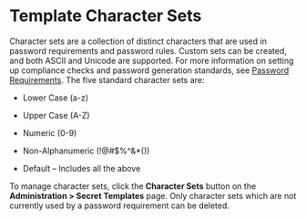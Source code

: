 [title]: # (Template Character Sets)
[tags]: # (Template)
[priority]: # (1000)

# Template Character Sets

Character sets are a collection of distinct characters that are used in password requirements and password rules. Custom sets can be created, and both ASCII and Unicode are supported. For more information on setting up compliance checks and password generation standards, see [Password Requirements](../template-password-requirements/index.md). The five standard character sets are:

- Lower Case (a-z)

- Upper Case (A-Z)

- Numeric (0-9)

- Non-Alphanumeric (!@#$%^&*())

- Default – Includes all the above

To manage character sets, click the **Character Sets** button on the **Administration > Secret Templates** page. Only character sets which are not currently used by a password requirement can be deleted.
